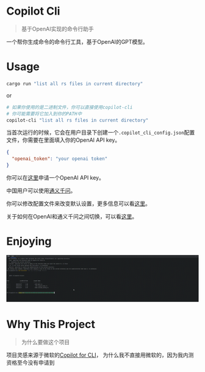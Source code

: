 # Copilot Cli

> 基于OpenAI实现的命令行助手

一个帮你生成命令的命令行工具，基于OpenAI的GPT模型。

# Usage

```bash
cargo run "list all rs files in current directory"
```

or

```bash
# 如果你使用的是二进制文件，你可以直接使用copilot-cli
# 你可能需要将它加入到你的PATH中
copilot-cli "list all rs files in current directory"
```

当首次运行的时候，它会在用户目录下创建一个`.copilot_cli_config.json`配置文件，你需要在里面填入你的OpenAI API key。

```json
{
  "openai_token": "your openai token"
}
```

你可以在[这里](https://platform.openai.com/api-keys)申请一个OpenAI API key。

中国用户可以使用[通义千问](https://help.aliyun.com/zh/dashscope/developer-reference/activate-dashscope-and-create-an-api-key)。

你可以修改配置文件来改变默认设置，更多信息可以看[这里](../src/runtime_config.rs)。

关于如何在OpenAI和通义千问之间切换，可以看[这里](zh/ConfigFile.md)。

# Enjoying

![demo](./images/demo.gif)

# Why This Project

> 为什么要做这个项目

项目灵感来源于微软的[Copilot for CLI](https://githubnext.com/projects/copilot-cli/)，
为什么我不直接用微软的，因为我内测资格至今没有申请到